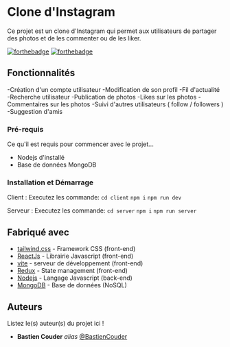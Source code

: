 # Clone d'Instagram
Ce projet est un clone d'Instagram qui permet aux utilisateurs de partager des photos et de les commenter ou de les liker.

[![forthebadge](https://forthebadge.com/images/badges/made-with-javascript.svg)](https://forthebadge.com)
[![forthebadge](https://forthebadge.com/images/badges/ctrl-c-ctrl-v.svg)](https://forthebadge.com)

## Fonctionnalités

-Création d'un compte utilisateur
-Modification de son profil
-Fil d'actualité
-Recherche utilisateur
-Publication de photos
-Likes sur les photos
-Commentaires sur les photos
-Suivi d'autres utilisateurs ( follow / followers )
-Suggestion d'amis

### Pré-requis

Ce qu'il est requis pour commencer avec le projet...

- Nodejs d'installé
- Base de données MongoDB

### Installation et Démarrage

Client :
Executez les commande: ``cd client`` ``npm i`` ``npm run dev``

Serveur :
Executez les commande: ``cd server`` ``npm i`` ``npm run server``


## Fabriqué avec

* [tailwind.css](tailwindcss.com) - Framework CSS (front-end)
* [ReactJs](https://fr.legacy.reactjs.org/)  - Librairie Javascript (front-end)
* [vite](https://vitejs.dev/)  - serveur de développement (front-end)
* [Redux](https://redux.js.org/) - State management (front-end)
* [Nodejs](https://nodejs.org/en/docs) - Langage Javascript (back-end)
* [MongoDB](https://www.mongodb.com/fr-fr) - Base de données (NoSQL)

## Auteurs
Listez le(s) auteur(s) du projet ici !
* **Bastien Couder** _alias_ [@BastienCouder](https://github.com/BastienCOuder)
